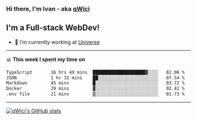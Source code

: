 ### Hi there, I'm Ivan - aka [qWici][website]

## I'm a Full-stack WebDev!
- 🔭 I’m currently working at [Universe][universe]

---

📊 **This week I spent my time on**
<!--START_SECTION:waka-->

```txt
TypeScript       16 hrs 49 mins  ████████████████████▓░░░░   82.06 %
JSON             1 hr 32 mins    ██░░░░░░░░░░░░░░░░░░░░░░░   07.54 %
Markdown         45 mins         █░░░░░░░░░░░░░░░░░░░░░░░░   03.72 %
Docker           29 mins         ▓░░░░░░░░░░░░░░░░░░░░░░░░   02.41 %
.env file        21 mins         ▒░░░░░░░░░░░░░░░░░░░░░░░░   01.73 %
```

<!--END_SECTION:waka-->

---

[![qWici's GitHub stats](https://github-readme-stats.vercel.app/api?username=qWici)](https://github.com/qWici/github-readme-stats)

[website]: https://devkucher.com
[twitter]: https://twitter.com/KucherDev
[linkedin]: https://www.linkedin.com/in/ivankucher
[universe]: https://universeapps.limited
